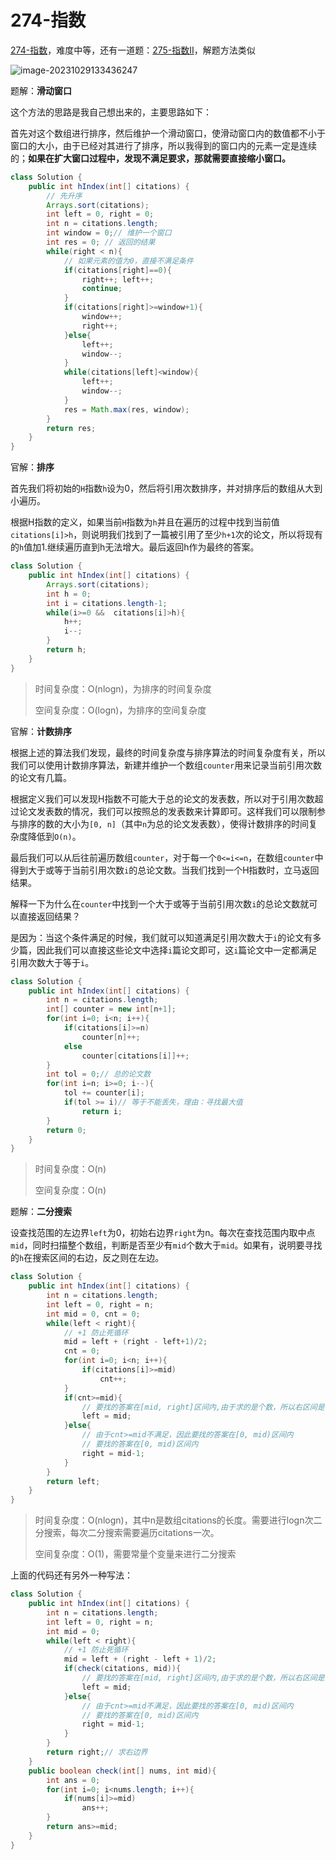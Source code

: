 # 274-指数

[274-指数](https://leetcode.cn/problems/h-index/description/?envType=daily-question&envId=2023-10-29)，难度中等，还有一道题：[275-指数II](https://leetcode.cn/problems/h-index-ii/description/?envType=daily-question&envId=2023-10-30)，解题方法类似

![image-20231029133436247](https://raw.githubusercontent.com/lqyspace/mypic/master/PicBed/202310291334392.png)

题解：**滑动窗口**

这个方法的思路是我自己想出来的，主要思路如下：

首先对这个数组进行排序，然后维护一个滑动窗口，使滑动窗口内的数值都不小于窗口的大小，由于已经对其进行了排序，所以我得到的窗口内的元素一定是连续的；**如果在扩大窗口过程中，发现不满足要求，那就需要直接缩小窗口。**

```java
class Solution {
    public int hIndex(int[] citations) {
        // 先升序
        Arrays.sort(citations);
        int left = 0, right = 0;
        int n = citations.length;
        int window = 0;// 维护一个窗口
        int res = 0; // 返回的结果
        while(right < n){
            // 如果元素的值为0，直接不满足条件
            if(citations[right]==0){
                right++; left++;
                continue;
            }
            if(citations[right]>=window+1){
                window++;
                right++;
            }else{
                left++;
                window--;
            }
            while(citations[left]<window){
                left++;
                window--;
            }
            res = Math.max(res, window);
        }
        return res;
    }
}
```



官解：**排序**

首先我们将初始的`H`指数`h`设为0，然后将引用次数排序，并对排序后的数组从大到小遍历。

根据H指数的定义，如果当前`H`指数为`h`并且在遍历的过程中找到当前值`citations[i]>h`，则说明我们找到了一篇被引用了至少`h+1`次的论文，所以将现有的`h`值加1.继续遍历直到h无法增大。最后返回h作为最终的答案。

```java
class Solution {
    public int hIndex(int[] citations) {
        Arrays.sort(citations);
        int h = 0;
        int i = citations.length-1;
        while(i>=0 &&  citations[i]>h){
            h++;
            i--;
        }
        return h;
    }
}
```

> 时间复杂度：O(nlogn)，为排序的时间复杂度
>
> 空间复杂度：O(logn)，为排序的空间复杂度



官解：**计数排序**

根据上述的算法我们发现，最终的时间复杂度与排序算法的时间复杂度有关，所以我们可以使用计数排序算法，新建并维护一个数组`counter`用来记录当前引用次数的论文有几篇。

根据定义我们可以发现H指数不可能大于总的论文的发表数，所以对于引用次数超过论文发表数的情况，我们可以按照总的发表数来计算即可。这样我们可以限制参与排序的数的大小为`[0, n]`（其中`n`为总的论文发表数），使得计数排序的时间复杂度降低到`O(n)`。

最后我们可以从后往前遍历数组`counter`，对于每一个`0<=i<=n`，在数组`counter`中得到大于或等于当前引用次数`i`的总论文数。当我们找到一个H指数时，立马返回结果。

解释一下为什么在`counter`中找到一个大于或等于当前引用次数`i`的总论文数就可以直接返回结果？

是因为：当这个条件满足的时候，我们就可以知道满足引用次数大于`i`的论文有多少篇，因此我们可以直接这些论文中选择`i`篇论文即可，这`i`篇论文中一定都满足引用次数大于等于`i`。

```java
class Solution {
    public int hIndex(int[] citations) {
        int n = citations.length;
        int[] counter = new int[n+1];
        for(int i=0; i<n; i++){
            if(citations[i]>=n)
                counter[n]++;
            else
                counter[citations[i]]++;
        }
        int tol = 0;// 总的论文数
        for(int i=n; i>=0; i--){
            tol += counter[i];
            if(tol >= i)// 等于不能丢失，理由：寻找最大值
                return i;
        }
        return 0;
    }
}
```

> 时间复杂度：O(n)
>
> 空间复杂度：O(n)



题解：**二分搜索**

设查找范围的左边界`left`为0，初始右边界`right`为n。每次在查找范围内取中点`mid`，同时扫描整个数组，判断是否至少有`mid`个数大于`mid`。如果有，说明要寻找的`h`在搜索区间的右边，反之则在左边。

```java
class Solution {
    public int hIndex(int[] citations) {
        int n = citations.length;
        int left = 0, right = n;
        int mid = 0, cnt = 0;
        while(left < right){
            // +1 防止死循环
            mid = left + (right - left+1)/2;
            cnt = 0;
            for(int i=0; i<n; i++){
                if(citations[i]>=mid)
                    cnt++;
            }
            if(cnt>=mid){
                // 要找的答案在[mid, right]区间内,由于求的是个数，所以右区间是可取的
                left = mid;
            }else{
                // 由于cnt>=mid不满足，因此要找的答案在[0, mid)区间内
                // 要找的答案在[0, mid)区间内
                right = mid-1;
            }
        }
        return left;
    }
}
```

> 时间复杂度：O(nlogn)，其中n是数组citations的长度。需要进行logn次二分搜索，每次二分搜索需要遍历citations一次。
>
> 空间复杂度：O(1)，需要常量个变量来进行二分搜索

上面的代码还有另外一种写法：

```java
class Solution {
    public int hIndex(int[] citations) {
        int n = citations.length;
        int left = 0, right = n;
        int mid = 0;
        while(left < right){
            // +1 防止死循环
            mid = left + (right - left + 1)/2;
            if(check(citations, mid)){
                // 要找的答案在[mid, right]区间内,由于求的是个数，所以右区间是可取的
                left = mid;
            }else{
                // 由于cnt>=mid不满足，因此要找的答案在[0, mid)区间内
                // 要找的答案在[0, mid)区间内
                right = mid-1;
            }
        }
        return right;// 求右边界
    }
    public boolean check(int[] nums, int mid){
        int ans = 0;
        for(int i=0; i<nums.length; i++){
            if(nums[i]>=mid)
                ans++;
        }
        return ans>=mid;
    }
}
```

